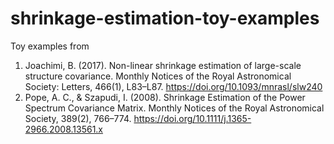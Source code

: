 # shrinkage-estimation-toy-examples

Toy examples from
1. Joachimi, B. (2017). Non-linear shrinkage estimation of large-scale structure covariance. Monthly Notices of the Royal Astronomical Society: Letters, 466(1), L83–L87. https://doi.org/10.1093/mnrasl/slw240
2. Pope, A. C., & Szapudi, I. (2008). Shrinkage Estimation of the Power Spectrum Covariance Matrix. Monthly Notices of the Royal Astronomical Society, 389(2), 766–774. https://doi.org/10.1111/j.1365-2966.2008.13561.x

